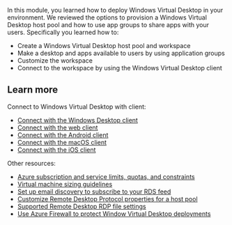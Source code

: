 In this module, you learned how to deploy Windows Virtual Desktop in your environment. We reviewed the options to provision a Windows Virtual Desktop host pool and how to use app groups to share apps with your users. Specifically you learned how to:

- Create a Windows Virtual Desktop host pool and workspace
- Make a desktop and apps available to users by using application groups
- Customize the workspace
- Connect to the workspace by using the Windows Virtual Desktop client 

## Learn more

Connect to Windows Virtual Desktop with client:

- [Connect with the Windows Desktop client](/azure/virtual-desktop/connect-windows-7-and-10)
- [Connect with the web client](/azure/virtual-desktop/connect-web)
- [Connect with the Android client](/azure/virtual-desktop/connect-android)
- [Connect with the macOS client](/azure/virtual-desktop/connect-macos)
- [Connect with the iOS client](/azure/virtual-desktop/connect-ios)

Other resources:

- [Azure subscription and service limits, quotas, and constraints](/azure/azure-resource-manager/management/azure-subscription-service-limits)
- [Virtual machine sizing guidelines](/windows-server/remote/remote-desktop-services/virtual-machine-recs?context=/azure/virtual-desktop/context/context)
- [Set up email discovery to subscribe to your RDS feed](/windows-server/remote/remote-desktop-services/rds-email-discovery)
- [Customize Remote Desktop Protocol properties for a host pool](/azure/virtual-desktop/customize-rdp-properties)
- [Supported Remote Desktop RDP file settings](/windows-server/remote/remote-desktop-services/clients/rdp-files?context=/azure/virtual-desktop/context/context)
- [Use Azure Firewall to protect Window Virtual Desktop deployments](/azure/firewall/protect-windows-virtual-desktop)